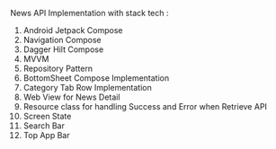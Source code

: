 News API Implementation with stack tech :
1. Android Jetpack Compose
2. Navigation Compose
3. Dagger Hilt Compose
4. MVVM
5. Repository Pattern
6. BottomSheet Compose Implementation
7. Category Tab Row Implementation
8. Web View for News Detail
9. Resource class for handling Success and Error when Retrieve API
10. Screen State
11. Search Bar
12. Top App Bar
